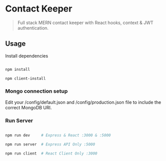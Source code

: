 # Contact Keeper



> Full stack MERN contact keeper with React hooks, context & JWT authentication.



## Usage



Install dependencies



```bash

npm install

npm client-install

```



### Mongo connection setup



Edit your /config/default.json and /config/production.json  file to include the correct MongoDB URI.



### Run Server



```bash

npm run dev     # Express & React :3000 & :5000

npm run server  # Express API Only :5000

npm run client  # React Client Only :3000

```


